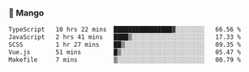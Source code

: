 ### 🥭 Mango

<!--START_SECTION:waka-->

```txt
TypeScript   10 hrs 22 mins  ████████████████▓░░░░░░░░   66.56 %
JavaScript   2 hrs 41 mins   ████▒░░░░░░░░░░░░░░░░░░░░   17.33 %
SCSS         1 hr 27 mins    ██▒░░░░░░░░░░░░░░░░░░░░░░   09.35 %
Vue.js       51 mins         █▒░░░░░░░░░░░░░░░░░░░░░░░   05.47 %
Makefile     7 mins          ▒░░░░░░░░░░░░░░░░░░░░░░░░   00.79 %
```

<!--END_SECTION:waka-->
